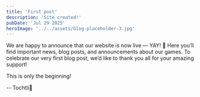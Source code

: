 ```yaml
---
title: 'First post'
description: 'Site created!'
pubDate: 'Jul 29 2025'
heroImage: '../../assets/blog-placeholder-3.jpg'
---
```


We are happy to announce that our website is now live — YAY! 🎉
Here you’ll find important news, blog posts, and announcements about our games. To celebrate our very first blog post, we’d like to thank you all for your amazing support!

This is only the beginning!

-- Tochtli🐇